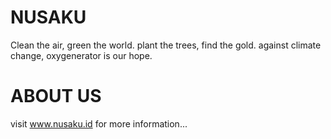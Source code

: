 # NUSAKU

Clean the air, green the world.
plant the trees, find the gold.
against climate change, oxygenerator is our hope.

# ABOUT US

visit www.nusaku.id for more information...
